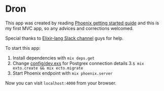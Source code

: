 # Dron


This app was created by reading [Phoenix getting started guide](http://www.phoenixframework.org/docs/overview)
and this is my first MVC app, so any advices and corrections welcomed.

Special thanks to [Elixir-lang Slack channel](https://elixir-lang.slack.com) guys for help.


To start this app:

1. Install dependencies with `mix deps.get`
2. Change [config/dev.exs](config/dev.exs) for Postgrex connection details
3.`$ mix exto.create && mix ecto.migrate`
4. Start Phoenix endpoint with `mix phoenix.server`

Now you can visit `localhost:4000` from your browser.
